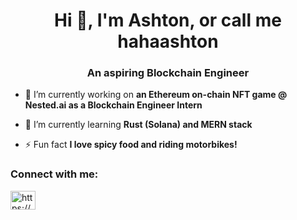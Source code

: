 <h1 align="center">Hi 👋, I'm Ashton, or call me hahaashton</h1>
<h3 align="center">An aspiring Blockchain Engineer</h3>

- 🔭 I’m currently working on **an Ethereum on-chain NFT game @ Nested.ai as a Blockchain Engineer Intern**

- 🌱 I’m currently learning **Rust (Solana) and MERN stack**

- ⚡ Fun fact **I love spicy food and riding motorbikes!**

<h3 align="left">Connect with me:</h3>
<p align="left">
<a href="https://linkedin.com/in/https://www.linkedin.com/in/ashton-goh-733393179/" target="blank"><img align="center" src="https://raw.githubusercontent.com/rahuldkjain/github-profile-readme-generator/master/src/images/icons/Social/linked-in-alt.svg" alt="https://www.linkedin.com/in/ashton-goh-733393179/" height="30" width="40" /></a>
</p>

